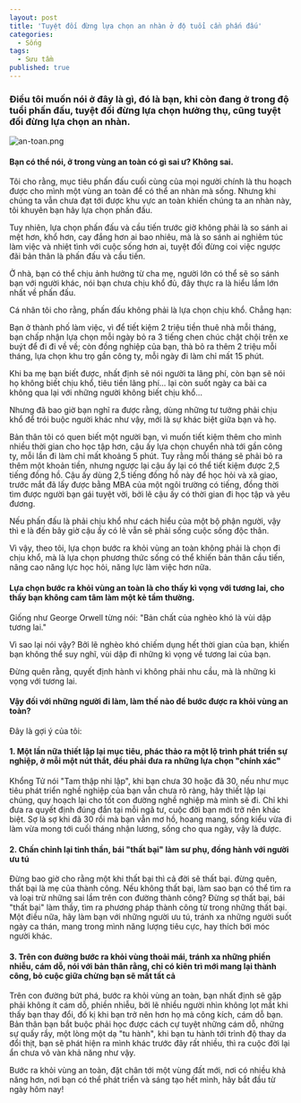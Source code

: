 ```yaml
---
layout: post
title: 'Tuyệt đối đừng lựa chọn an nhàn ở độ tuổi cần phấn đấu'
categories:
  - Sống
tags:
  - Sưu tầm
published: true
---
```

### Điều tôi muốn nói ở đây là gì, đó là bạn, khi còn đang ở trong độ tuổi phấn đấu, tuyệt đối đừng lựa chọn hưởng thụ, cũng tuyệt đối đừng lựa chọn an nhàn.

![an-toan.png]({{site.baseurl}}/public/posts/an-toan.png)

#### Bạn có thể nói, ở trong vùng an toàn có gì sai ư? Không sai.

Tôi cho rằng, mục tiêu phấn đấu cuối cùng của mọi người chính là thu hoạch được cho mình một vùng an toàn để có thể an nhàn mà sống. Nhưng khi chúng ta vẫn chưa đạt tới được khu vực an toàn khiến chúng ta an nhàn này, tôi khuyên bạn hãy lựa chọn phấn đấu.

Tuy nhiên, lựa chọn phấn đấu và cầu tiến trước giờ không phải là so sánh ai mệt hơn, khổ hơn, cay đắng hơn ai bao nhiêu, mà là so sánh ai nghiêm túc làm việc và nhiệt tình với cuộc sống hơn ai, tuyệt đối đừng coi việc ngược đãi bản thân là phấn đấu và cầu tiến.

Ở nhà, bạn có thể chịu ảnh hưởng từ cha mẹ, người lớn có thể sẽ so sánh bạn với người khác, nói bạn chưa chịu khổ đủ, đây thực ra là hiểu lầm lớn nhất về phấn đấu.

Cá nhân tôi cho rằng, phấn đấu không phải là lựa chọn chịu khổ. Chẳng hạn:

Bạn ở thành phố làm việc, vì để tiết kiệm 2 triệu tiền thuê nhà mỗi tháng, bạn chấp nhận lựa chọn mỗi ngày bỏ ra 3 tiếng chen chúc chật chội trên xe buýt để đi đi về về; còn đồng nghiệp của bạn, thà bỏ ra thêm 2 triệu mỗi tháng, lựa chọn khu trọ gần công ty, mỗi ngày đi làm chỉ mất 15 phút.

Khi ba mẹ bạn biết được, nhất định sẽ nói người ta lãng phí, còn bạn sẽ nói họ không biết chịu khổ, tiêu tiền lãng phí… lại còn suốt ngày ca bài ca không qua lại với những người không biết chịu khổ…

Nhưng đã bao giờ bạn nghĩ ra được rằng, dùng những tư tưởng phải chịu khổ để trói buộc người khác như vậy, mới là sự khác biệt giữa bạn và họ.

Bản thân tôi có quen biết một người bạn, vì muốn tiết kiệm thêm cho mình nhiều thời gian cho học tập hơn, cậu ấy lựa chọn chuyển nhà tới gần công ty, mỗi lần đi làm chỉ mất khoảng 5 phút. 
Tuy rằng mỗi tháng sẽ phải bỏ ra thêm một khoản tiền, nhưng ngược lại cậu ấy lại có thể tiết kiệm được 2,5 tiếng đồng hồ. Cậu ấy dùng 2,5 tiếng đồng hồ này để học hỏi và xã giao, trước mắt đã lấy được bằng MBA của một ngôi trường có tiếng, đồng thời tìm được người bạn gái tuyệt vời, bởi lẽ cậu ấy có thời gian đi học tập và yêu đương.

Nếu phấn đấu là phải chịu khổ như cách hiểu của một bộ phận người, vậy thì e là đến bây giờ cậu ấy có lẽ vẫn sẽ phải sống cuộc sống độc thân.

Vì vậy, theo tôi, lựa chọn bước ra khỏi vùng an toàn không phải là chọn đi chịu khổ, mà là lựa chọn phương thức sống có thể khiến bản thân cầu tiến, nâng cao năng lực học hỏi, năng lực làm việc hơn nữa.

#### Lựa chọn bước ra khỏi vùng an toàn là cho thấy kì vọng với tương lai, cho thấy bạn không cam tâm làm một kẻ tầm thường.

Giống như George Orwell từng nói: "Bản chất của nghèo khó là vùi dập tương lai."

Vì sao lại nói vậy? Bởi lẽ nghèo khó chiếm dụng hết thời gian của bạn, khiến bạn không thể suy nghĩ, vùi dập đi những kì vọng về tương lai của bạn.

Đừng quên rằng, quyết định hành vi không phải nhu cầu, mà là những kì vọng với tương lai.

#### Vậy đối với những người đi làm, làm thế nào để bước được ra khỏi vùng an toàn? 
Đây là gợi ý của tôi:

#### 1. Một lần nữa thiết lập lại mục tiêu, phác thảo ra một lộ trình phát triển sự nghiệp, ở mỗi một nút thắt, đều phải đưa ra những lựa chọn "chính xác"

Khổng Tử nói "Tam thập nhi lập", khi bạn chưa 30 hoặc đã 30, nếu như mục tiêu phát triển nghề nghiệp của bạn vẫn chưa rõ ràng, hãy thiết lập lại chúng, quy hoạch lại cho tốt con đường nghề nghiệp mà mình sẽ đi. Chỉ khi đưa ra quyết định đúng đắn tại mỗi ngã tư, cuộc đời bạn mới trở nên khác biệt. Sợ là sợ khi đã 30 rồi mà bạn vẫn mơ hồ, hoang mang, sống kiểu vừa đi làm vừa mong tới cuối tháng nhận lương, sống cho qua ngày, vậy là được.

#### 2. Chấn chỉnh lại tinh thần, bái "thất bại" làm sư phụ, đồng hành với người ưu tú

Đừng bao giờ cho rằng một khi thất bại thì cả đời sẽ thất bại. đừng quên, thất bại là mẹ của thành công. Nếu không thất bại, làm sao bạn có thể tìm ra và loại trừ những sai lầm trên con đường thành công? Đừng sợ thất bại, bái "thất bại" làm thầy, tìm ra phương pháp thành công từ trong những thất bại. Một điều nữa, hãy làm bạn với những người ưu tú, tránh xa những người suốt ngày ca thán, mang trong mình năng lượng tiêu cực, hay thích bới móc người khác.

#### 3. Trên con đường bước ra khỏi vùng thoải mái, tránh xa những phiền nhiễu, cám dỗ, nói với bản thân rằng, chỉ có kiên trì mới mang lại thành công, bỏ cuộc giữa chừng bạn sẽ mất tất cả

Trên con đường bứt phá, bước ra khỏi vùng an toàn, bạn nhất định sẽ gặp phải không ít cám dỗ, phiền nhiễu, bởi lẽ nhiều người nhìn không lọt mắt khi thấy bạn thay đổi, đố kị khi bạn trở nên hơn họ mà công kích, cám dỗ bạn. Bản thân bạn bắt buộc phải học được cách cự tuyệt những cám dỗ, những sự quấy rầy, một lòng một dạ "tu hành", khi bạn tu hành tới trình độ thay da đổi thịt, bạn sẽ phát hiện ra mình khác trước đây rất nhiều, thì ra cuộc đời lại ẩn chưa vô vàn khả năng như vậy.

Bước ra khỏi vùng an toàn, đặt chân tới một vùng đất mới, nơi có nhiều khả năng hơn, nơi bạn có thể phát triển và sáng tạo hết mình, hãy bắt đầu từ ngày hôm nay!